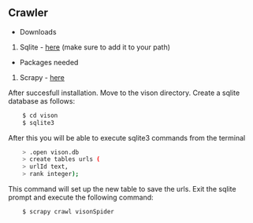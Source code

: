 ## Crawler

- Downloads
1. Sqlite - <a href="https://www.sqlite.org/download.html">here</a> (make sure to add it to your path)

- Packages needed
1. Scrapy - <a href="https://docs.scrapy.org/en/latest/intro/install.html">here</a>

After succesfull installation. Move to the vison directory.
Create a sqlite database as follows:
```bash
    $ cd vison
    $ sqlite3
```
After this you will be able to execute sqlite3 commands from the terminal
```bash
    > .open vison.db
    > create tables urls (
    > urlId text,
    > rank integer);
```
This command will set up the new table to save the urls.
Exit the sqlite prompt and execute the following command:

```bash
    $ scrapy crawl visonSpider
```
